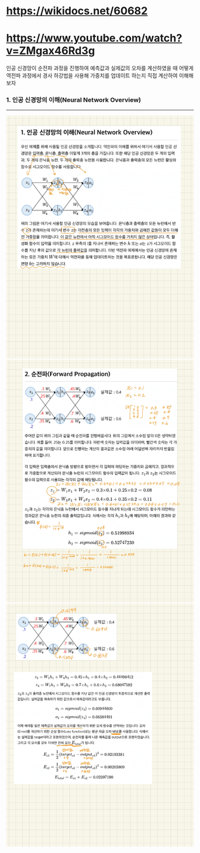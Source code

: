 # https://wikidocs.net/60682

# https://www.youtube.com/watch?v=ZMgax46Rd3g

인공 신경망이 순전파 과정을 진행하여 예측값과 실제값의 오차를 계산하였을 때 어떻게 역전파 과정에서 경사 하강법을 사용해 가중치를 업데이트 하는지 직접 계산하여 이해해보자

### 1. 인공 신경망의 이해(Neural Network Overview)
---
![image](.\img\1.jpg)  
![image](.\img\2.jpg)  
![image](.\img\3.jpg)  
